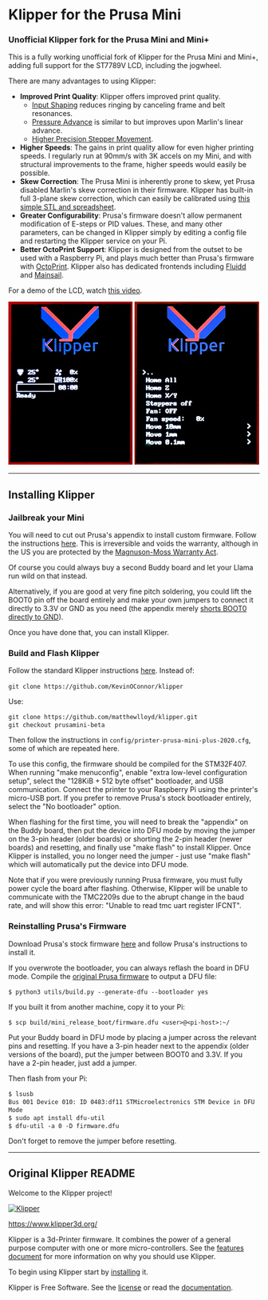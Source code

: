 # Klipper for the Prusa Mini

### Unofficial Klipper fork for the Prusa Mini and Mini+

This is a fully working unofficial fork of Klipper for the Prusa Mini and Mini+,
adding full support for the ST7789V LCD, including the jogwheel.

There are many advantages to using Klipper:

* **Improved Print Quality**: Klipper offers improved print quality.
  * [Input Shaping](https://www.klipper3d.org/Resonance_Compensation.html)
    reduces ringing by canceling frame and belt resonances.
  * [Pressure Advance](https://www.klipper3d.org/Pressure_Advance.html)
    is similar to but improves upon Marlin's linear advance.
  * [Higher Precision Stepper Movement](https://www.klipper3d.org/Features.html).
* **Higher Speeds**: The gains in print quality allow for even higher printing
  speeds. I regularly run at 90mm/s with 3K accels on my Mini, and with
  structural improvements to the frame, higher speeds would easily be possible.
* **Skew Correction**: The Prusa Mini is inherently prone to skew, yet Prusa
  disabled Marlin's skew correction in their firmware. Klipper has built-in
  full 3-plane skew correction, which can easily be calibrated using
  [this simple STL and spreadsheet](https://github.com/matthewlloyd/Llama-Mini-Firmware#calibrating-skew).
* **Greater Configurability**: Prusa's firmware doesn't allow permanent
  modification of E-steps or PID values. These, and many other parameters,
  can be changed in Klipper simply by editing a config file and restarting
  the Klipper service on your Pi.
* **Better OctoPrint Support**: Klipper is designed from the outset to be
  used with a Raspberry Pi, and plays much better than Prusa's firmware
  with [OctoPrint](https://octoprint.org/). Klipper also has dedicated
  frontends including [Fluidd](https://github.com/cadriel/fluidd) and
  [Mainsail](https://github.com/meteyou/mainsail).

For a demo of the LCD, watch [this video](https://youtu.be/PKduopITGcU).

![Status](docs/img/prusa-mini-lcd-1.jpg)
![Control](docs/img/prusa-mini-lcd-2.jpg)

---

## Installing Klipper

### Jailbreak your Mini

You will need to cut out Prusa's appendix to install custom firmware.
Follow the instructions [here](https://help.prusa3d.com/en/article/flashing-custom-firmware-mini_14/).
This is irreversible and voids the warranty, although in the US
you are protected by the [Magnuson-Moss Warranty Act](https://www.ftc.gov/news-events/press-releases/2018/04/ftc-staff-warns-companies-it-illegal-condition-warranty-coverage).

Of course you could always buy a second Buddy board and let your Llama
run wild on that instead.

Alternatively, if you are good at very fine pitch soldering, you could
lift the BOOT0 pin off the board entirely and make your own jumpers
to connect it directly to 3.3V or GND as you need (the appendix merely
[shorts BOOT0 directly to GND](https://hackaday.com/2019/12/16/prusa-dares-you-to-break-their-latest-printer/)).

Once you have done that, you can install Klipper.

### Build and Flash Klipper

Follow the standard Klipper instructions [here](https://www.klipper3d.org/Installation.html).
Instead of:

```git clone https://github.com/KevinOConnor/klipper```

Use:

```
git clone https://github.com/matthewlloyd/klipper.git
git checkout prusamini-beta
```

Then follow the instructions in `config/printer-prusa-mini-plus-2020.cfg`,
some of which are repeated here.

To use this config, the firmware should be compiled for the STM32F407. When
running "make menuconfig", enable "extra low-level configuration setup",
select the "128KiB + 512 byte offset" bootloader, and USB communication.
Connect the printer to your Raspberry Pi using the printer's micro-USB port.
If you prefer to remove Prusa's stock bootloader entirely, select the
"No bootloader" option.

When flashing for the first time, you will need to break the "appendix"
on the Buddy board, then put the device into DFU mode by moving the jumper
on the 3-pin header (older boards) or shorting the 2-pin header (newer boards)
and resetting, and finally use "make flash" to install Klipper. Once Klipper is
installed, you no longer need the jumper - just use "make flash" which will
automatically put the device into DFU mode.

Note that if you were previously running Prusa firmware, you must fully
power cycle the board after flashing. Otherwise, Klipper will be unable to
communicate with the TMC2209s due to the abrupt change in the baud rate,
and will show this error: "Unable to read tmc uart register IFCNT".

### Reinstalling Prusa's Firmware

Download Prusa's stock firmware [here](https://www.prusa3d.com/drivers/)
and follow Prusa's instructions to install it.

If you overwrote the bootloader, you can always reflash the board in DFU mode.
Compile the [original Prusa firmware](https://github.com/prusa3d/Prusa-Firmware-Buddy)
to output a DFU file:

```
$ python3 utils/build.py --generate-dfu --bootloader yes
```

If you built it from another machine, copy it to your Pi:

```
$ scp build/mini_release_boot/firmware.dfu <user>@<pi-host>:~/
```

Put your Buddy board in DFU mode by placing a jumper across the relevant pins
and resetting. If you have a 3-pin header next to the appendix (older versions
of the board), put the jumper between BOOT0 and 3.3V. If you have a 2-pin header,
just add a jumper.

Then flash from your Pi:

```
$ lsusb
Bus 001 Device 010: ID 0483:df11 STMicroelectronics STM Device in DFU Mode
$ sudo apt install dfu-util
$ dfu-util -a 0 -D firmware.dfu
```

Don't forget to remove the jumper before resetting.


---

## Original Klipper README

Welcome to the Klipper project!

[![Klipper](docs/img/klipper-logo-small.png)](https://www.klipper3d.org/)

https://www.klipper3d.org/

Klipper is a 3d-Printer firmware. It combines the power of a general
purpose computer with one or more micro-controllers. See the
[features document](https://www.klipper3d.org/Features.html) for more
information on why you should use Klipper.

To begin using Klipper start by
[installing](https://www.klipper3d.org/Installation.html) it.

Klipper is Free Software. See the [license](COPYING) or read the
[documentation](https://www.klipper3d.org/Overview.html).
